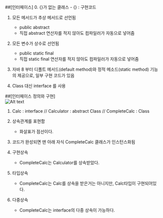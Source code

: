 ##[인터페이스]
0. {}가 없는 클래스
    - {} : 구현코드

1. 모든 메서드가 추상 메서드로 선언됨
    - public abstract
    - 직접 abstract 연산자를 적지 않아도 컴파일러가 자동으로 넣어줌

2. 모든 변수가 상수로 선언됨
    - public static final
    - 직접 static final 연산자를 적지 않아도 컴파일러가 자동으로 넣어줌

3. 자바 8 부터 디폴트 메서드(default method)와 정적 메소드(static method) 기능의 제공으로, 일부 구현 코드가 있음

4. Class 대신 interface 를 사용


##[인터페이스 정의와 구현]   
![Alt text](C:/Users/user/Desktop/javaGit/interface.jpg)
1. Calc : interface // Calculator : abstract Class // CompleteCalc : Class

2. 상속관계를 표현함
    - 화살표가 점선이다.

3. 코드가 완성되면 맨 아래 자식 CompleteCalc 클래스가 인스턴스화됨

4. 구현상속
    - CompleteCalc는 Calculator를 상속받았다.

5. 타입상속
    - CompleteCalc는 Calc를 상속을 받은거는 아니지만, Calc타입이 구현되어있다.
6. 다중상속
    - CompleteCalc는 interface의 다중 상속이 가능하다.